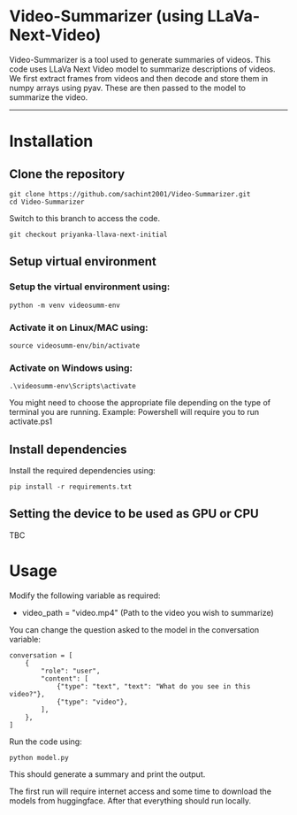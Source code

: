# Video-Summarizer (using LLaVa-Next-Video)

Video-Summarizer is a tool used to generate summaries of videos. This code uses LLaVa Next Video model to summarize descriptions of videos. We first extract frames from videos and then decode and store them in numpy arrays using pyav. These are then passed to the model to summarize the video.

---

# Installation

## Clone the repository

```
git clone https://github.com/sachint2001/Video-Summarizer.git
cd Video-Summarizer
```

Switch to this branch to access the code.
```
git checkout priyanka-llava-next-initial
```

## Setup virtual environment

### Setup the virtual environment using:
```
python -m venv videosumm-env
```

### Activate it on Linux/MAC using:

```
source videosumm-env/bin/activate  
```

### Activate on Windows using: 

```
.\videosumm-env\Scripts\activate
```  
You might need to choose the appropriate file depending on the type of terminal you are running. Example: Powershell will require you to run activate.ps1

## Install dependencies

Install the required dependencies using:

```
pip install -r requirements.txt
```

## Setting the device to be used as GPU or CPU
TBC

# Usage

Modify the following variable as required:

- video_path = "video.mp4" (Path to the video you wish to summarize)
<!-- - keyframe_folder = "keyframes/" (Folder to save the frames extracted)
- captions_file = "frame_captions.txt" (File to save the captions generated)
- final_summary_file = "video_summary.txt" (File to save the video summary generated) -->

You can change the question asked to the model in the conversation variable:
```
conversation = [
    {
        "role": "user",
        "content": [
            {"type": "text", "text": "What do you see in this video?"},
            {"type": "video"},
        ],
    },
]
```


Run the code using:

```
python model.py
```
This should generate a summary and print the output.

The first run will require internet access and some time to download the models from huggingface. After that everything should run locally.